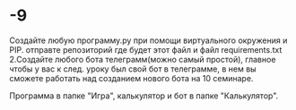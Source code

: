 # -9
Создайте любую программу.py при помощи виртуального окружения и PIP. отправте репозиторий где будет этот файл и файл requirements.txt 2.Создайте любого бота телеграмм(можно самый простой), главное чтобы у вас к след. уроку был свой бот в телеграмме, в нем вы сможете работать над созданием нового бота на 10 семинаре.

Программа в папке "Игра", калькулятор и бот в папке "Калькулятор".
